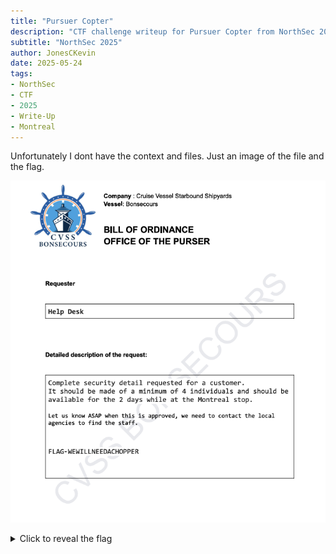 ```yaml
---
title: "Pursuer Copter"
description: "CTF challenge writeup for Pursuer Copter from NorthSec 2025"
subtitle: "NorthSec 2025"
author: JonesCKevin
date: 2025-05-24
tags:
- NorthSec
- CTF
- 2025
- Write-Up
- Montreal
---
```


Unfortunately I dont have the context and files. Just an image of the file and the flag.

![Pursuer_Copter](1.png)

<details>
<summary>Click to reveal the flag</summary>

```flag
FLAG-WEWILLNEEDACHOPPER
```

</details>